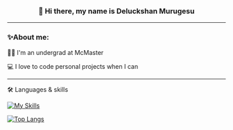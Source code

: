 ### <div id="header" align="center">👋 Hi there, my name is Deluckshan Murugesu</div>

----
### :sparkles:About me:

:man_student: I'm an undergrad at McMaster 

:computer:  I love to code personal projects when I can

---
:hammer_and_wrench: Languages & skills

[![My Skills](https://skills.thijs.gg/icons?i=python,c,html,css,js,mysql)](https://skills.thijs.gg)

[![Top Langs](https://github-readme-stats.vercel.app/api/top-langs/?username=DeliKhan&layout=compact&theme=vision-friendly-dark)](https://github.com/anuraghazra/github-readme-stats)


<!--
**DeliKhan/DeliKhan** is a ✨ _special_ ✨ repository because its `README.md` (this file) appears on your GitHub profile.

Here are some ideas to get you started:

- 🔭 I’m currently working on ...
- 🌱 I’m currently learning ...
- 👯 I’m looking to collaborate on ...
- 🤔 I’m looking for help with ...
- 💬 Ask me about ...
- 📫 How to reach me: ...
- 😄 Pronouns: ...
- ⚡ Fun fact: ...
-->
